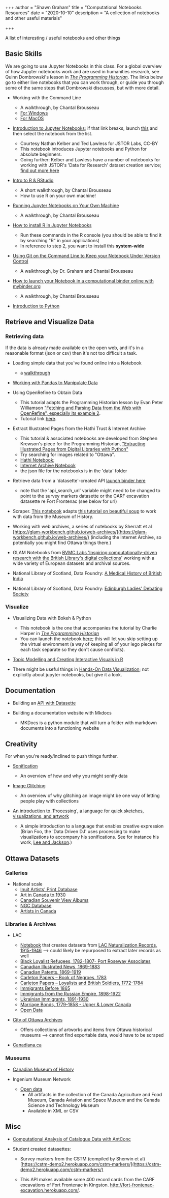 +++
author = "Shawn Graham"
title = "Computational Notebooks Resources"
date = "2020-10-10"
description = "A collection of notebooks and other useful materials"

+++

A list of interesting / useful notebooks and other things

## Basic Skills

We are going to use Jupyter Notebooks in this class. For a global overview of how Jupyter notebooks work and are used in humanities research, see Quinn Dombrowski's lesson in [_The Programming Historian_](https://programminghistorian.org/en/lessons/jupyter-notebooks). The links below go to either live notebooks that you can work through, or guide you through some of the same steps that Dombrowski discusses, but with more detail.

+ Working with the Command Line
  - A walkthrough, by Chantal Brousseau
  - [For Windows](building/command-line-win/)
  - [For MacOS](/building/command-line-mac/)


+ [Introduction to Jupyter Notebooks](https://mybinder.org/v2/gh/shawngraham/dhmuse-notebooks/master?urlpath=notebooks/getting-started-with-jupyter.ipynb); if that link breaks, launch [this](https://mybinder.org/v2/gh/shawngraham/tdm-notebooks/master) and then select the notebook from the list.
    - Courtesy Nathan Kelber and Ted Lawless for JSTOR Labs, CC-BY
    - This notebook introduces Jupyter notebooks and Python for absolute beginners.
    - Going further: Kelber and Lawless have a number of notebooks for working with JSTOR's 'Data for Research' dataset creation service; [find out more here](https://tdm-pilot.org/)

+ [Intro to R & RStudio](building/intro-r-rstudio/)
  - A short walkthrough, by Chantal Brousseau
  - How to use R on your own machine!

+ [Running Jupyter Notebooks on Your Own Machine](https://www.youtube.com/watch?v=10FPoTCcv4I)
  - A walkthrough, by Chantal Brousseau

+ [How to install R in Jupyter Notebooks](https://irkernel.github.io/installation/#binary-panel)
  - Run these commands in the R console (you should be able to find it by searching "R" in your applications)
  - In reference to step 2, you want to install this **system-wide**

+ [Using Git on the Command Line to Keep your Notebook Under Version Control](building/more-github/)
  - A walkthrough, by Dr. Graham and Chantal Brousseau

+ [How to launch your Notebook in a computational binder online with mybinder.org](building/mybinder/)
  - A walkthrough, by Chantal Brousseau

+ [Introduction to Python](https://mybinder.org/v2/gh/shawngraham/dhmuse-notebooks/master?urlpath=notebooks/python-basics-1.ipynb)

## Retrieve and Visualize Data

### Retrieving data

If the data is already made available on the open web, and it's in a reasonable format (json or csv) then it's not too difficult a task.

+ Loading simple data that you've found online into a Notebook
  - a [walkthrough](#)

+ [Working with Pandas to Manipulate Data](https://mybinder.org/v2/gh/shawngraham/dhmuse-notebooks/master?urlpath=notebooks/pandas-1.ipynb)

+ Using OpenRefine to Obtain Data
  - This tutorial adapts the Programming Historian lesson by Evan Peter Williamson ["Fetching and Parsing Data from the Web with OpenRefine", especially its example 2](https://programminghistorian.org/en/lessons/fetch-and-parse-data-with-openrefine#example-2-url-queries-and-parsing-json).
  - Tutorial link [here](#).

+ Extract Illustrated Pages from the Hathi Trust & Internet Archive
  - This tutorial & associated notebooks are developed from Stephen Krewson's piece for the Programming Historian, ["Extracting Illustrated Pages from Digital Libraries with Python"](https://programminghistorian.org/en/lessons/extracting-illustrated-pages)
  - Try searching for images related to "Ottawa".
  - [Hathi Notebook](https://mybinder.org/v2/gh/shawngraham/dhmuse-notebooks/master?urlpath=notebooks/hathitrust.ipynb);
  - [Internet Archive Notebook](https://mybinder.org/v2/gh/shawngraham/dhmuse-notebooks/master?urlpath=notebooks/internetarchive.ipynb)
  - the json file for the notebooks is in the 'data' folder

+ Retrieve data from a 'datasette'-created API [launch binder here](http://mybinder.org/v2/gh/o-date/open-context-jupyter/master?urlpath=notebooks/retrieving%20data%20from%20a%20datasette%20api.ipynb)
  - note that the 'api_search_url' variable might need to be changed to point to the survey markers datasette or the CARF excavation datasette re Fort Frontenac (see below for url)

+ Scraper. [This notebook](https://dhmuse.netlify.app/notebooks/simple-scraper) adapts [this tutorial on beautiful soup](https://programminghistorian.org/en/lessons/intro-to-beautiful-soup) to work with data from the Museum of History.

+ Working with web archives, a series of notebooks by Sherratt et al [https://glam-workbench.github.io/web-archives/](https://glam-workbench.github.io/web-archives/) (including the Internet Archive, so potentially you might find Ottawa things there.)

+ GLAM Notebooks from [BVMC.Labs 'Inspiring computationally-driven research with the British Library's digital collections'](http://data.cervantesvirtual.com/blog/notebooks/) working with a wide variety of European datasets and archival sources.

+ National Library of Scotland, Data Foundry: [A Medical History of British India](https://data.nls.uk/tools/jupyter-notebooks/exploring-a-medical-history-of-british-india/)

+ National Library of Scotland, Data Foundry: [Edinburgh Ladies' Debating Society](https://data.nls.uk/tools/jupyter-notebooks/exploring-edinburgh-ladies-debating-society/)

### Visualize

+ Visualizing Data with Bokeh & Python
    - This notebook is the one that accompanies the tutorial by Charlie Harper in [_The Programming Historian_](https://programminghistorian.org/en/lessons/visualizing-with-bokeh)
    - You can launch the notebook [here](https://mybinder.org/v2/gh/shawngraham/dhmuse-notebooks/master?urlpath=notebooks/viz-w-bokeh.ipynb); this will let you skip setting up the virtual environment (a way of keeping all of your lego pieces for each task separate so they don't cause conflicts).

+ [Topic Modelling and Creating Interactive Visuals in R](https://mybinder.org/v2/gh/ChantalMB/tm-visualisation/master)

+ There might be useful things in [Hands-On Data Visualization](https://handsondataviz.org); not explicitly about jupyter notebooks, but give it a look.

## Documentation

+ Building an [API with Datasette](/building/datasette-guidance)

+ Building a documentation website with Mkdocs
  - MKDocs is a python module that will turn a folder with markdown documents into a functioning website

## Creativity

For when you're ready/inclined to push things further.

+ [Sonification](https://mybinder.org/v2/gh/o-date/sonification/master?urlpath=notebooks/Intro%20to%20Sonification.ipynb)
  - An overview of how and why you might sonify data

+ [Image Glitching](https://mybinder.org/v2/gh/o-date/creativity/master?urlpath=notebooks/Glitching%20an%20image%20with%20prism%20sorting.ipynb)
  - An overview of why glitching an image might be one way of letting people play with collections

+ [An introduction to 'Processing', a language for quick sketches, visualizations, and artwork](https://mybinder.org/v2/gh/o-date/processing/master?urlpath=notebooks/python%20with%20processing.ipynb)
  - A simple introduction to a language that enables creative expression (Brian Foo, the 'Data Driven DJ' uses processing to make visualizations to accompany his sonifications. See for instance his work, [Lee and Jackson](https://datadrivendj.com/tracks/painters/).)

## Ottawa Datasets

### Galleries
- National scale
  - [Inuit Artists' Print Database](https://www.gallery.ca/inuit_artists/home.jsp?Lang=EN)
  - [Art in Canada to 1930](https://www.gallery.ca/indexartcanada/home.jsp?Lang=EN)
  - [Canadian Souvenir View Albums](https://www.gallery.ca/sva/intro_e.htm)
  - [NGC Database](http://archives.gallery.ca/?lang=en)
  - [Artists in Canada](https://app.pch.gc.ca/application/aac-aic/?lang=en)


### Libraries & Archives
- LAC
  - [Notebook](https://nbviewer.jupyter.org/github/GLAM-Workbench/library-archives-canada/blob/master/lac-naturalisation-1915-1945-harvest-by-country.ipynb) that creates datasets from [LAC Naturalization Records, 1915-1946](https://www.bac-lac.gc.ca/eng/discover/immigration/citizenship-naturalization-records/naturalized-records-1915-1951/Pages/introduction.aspx) --> could likely be repurposed to extract later records as well
  - [Black Loyalist Refugees, 1782-1807- Port Roseway Associates](https://www.bac-lac.gc.ca/eng/discover/military-heritage/loyalists/loyalist-port-roseway/Pages/port-roseway-associates-loyalists.aspx)
  - [Canadian Illustrated News, 1869-1883](https://www.bac-lac.gc.ca/eng/discover/canadian-illustrated-news-1869-1883/Pages/canadian-illustrated-news.aspx)
  - [Canadian Patents, 1869-1919](https://www.bac-lac.gc.ca/eng/discover/patents-1869-1919/Pages/canadian-patents-1869-1919.aspx)
  - [Carleton Papers – Book of Negroes, 1783](https://www.bac-lac.gc.ca/eng/discover/military-heritage/loyalists/book-of-negroes/Pages/introduction.aspx)
  - [Carleton Papers – Loyalists and British Soldiers, 1772-1784](https://www.bac-lac.gc.ca/eng/discover/military-heritage/loyalists/loyalists-british-soldiers-1722-1784/Pages/introduction.aspx)
  - [Immigrants Before 1865](https://www.bac-lac.gc.ca/eng/discover/immigration/immigration-records/immigrants-before-1865/Pages/introduction.aspx)
  - [Immigrants from the Russian Empire, 1898-1922](https://www.bac-lac.gc.ca/eng/discover/immigration/immigration-records/immigrants-russian-empire/Pages/introduction.aspx)
  - [Ukrainian Immigrants, 1891-1930](https://www.bac-lac.gc.ca/eng/discover/immigration/immigration-records/immigrants-ukraine-1891-1930/Pages/introduction.aspx)
  - [Marriage Bonds, 1779-1858 - Upper & Lower Canada](https://www.bac-lac.gc.ca/eng/discover/vital-statistics-births-marriages-deaths/marriage-bonds/Pages/marriage-bonds-upper-lower.aspx)
  - [Open Data](https://search.open.canada.ca/en/od/?sort=score%20desc&page=1&search_text=&od-search-subjects=History%20and%20Archaeology&od-search-format=CSV)

- [City of Ottawa Archives](http://ottawa.minisisinc.com/ottawa/scripts/mwimain.dll?logon&application=UNION_SEARCH&language=144&file=[ottawa_web]NewOPAC\index.html)
  - Offers collections of artworks and items from Ottawa historical museums --> cannot find exportable data, would have to be scraped

- [Canadiana.ca](https://www.canadiana.ca/)

### Museums

- [Canadian Museum of History](https://www.historymuseum.ca/collections/)

- Ingenium Museum Network
  - [Open data](https://ingeniumcanada.org/collection-research/artifact-open-data-set-mash-up)
    - All artifacts in the collection of the Canada Agriculture and Food Museum, Canada Aviation and Space Museum and the Canada Science and Technology Museum
    - Available in XML or CSV

## Misc

+ [Computational Analysis of Catalogue Data with AntConc](https://cataloguelegacies.github.io/antconc.github.io/)

+ Student created datasettes:

   + Survey markers from the CSTM (compiled by Sherwin et al) [https://cstm-demo2.herokuapp.com/cstm-markers/](https://cstm-demo2.herokuapp.com/cstm-markers/)

   + This API makes available some 400 record cards from the CARF excavations of Fort Frontenac in Kingston. http://fort-frontenac-excavation.herokuapp.com/.
